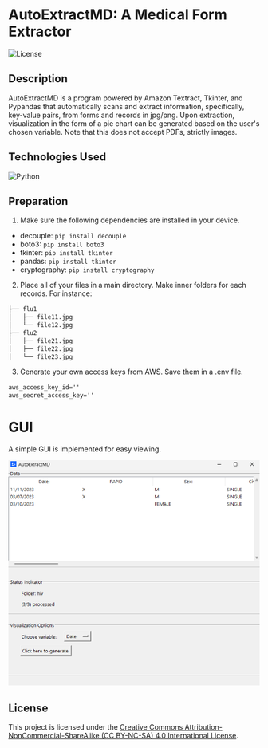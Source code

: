 # AutoExtractMD: A Medical Form Extractor

![License](https://i.creativecommons.org/l/by-nc-sa/4.0/88x31.png)

## Description
AutoExtractMD is a program powered by Amazon Textract, Tkinter, and Pypandas that automatically scans and extract information, specifically, key-value pairs, from forms and records in jpg/png. Upon extraction, visualization in the form of a pie chart can be generated based on the user's chosen variable. Note that this does not accept PDFs, strictly images.

## Technologies Used
![Python](https://img.shields.io/badge/Python-9bfe87?style=for-the-badge&logo=python&logoColor=darkgreen)

## Preparation
1. Make sure the following dependencies are installed in your device.
- decouple: `pip install decouple`
- boto3: `pip install boto3`
- tkinter: `pip install tkinter`
- pandas: `pip install tkinter`
- cryptography: `pip install cryptography`

2. Place all of your files in a main directory. Make inner folders for each records. For instance:
```
├── flu1
│   ├── file11.jpg
│   └── file12.jpg
├── flu2
│   ├── file21.jpg
│   ├── file22.jpg
│   └── file23.jpg
```
3. Generate your own access keys from AWS. Save them in a .env file.
```
aws_access_key_id=''
aws_secret_access_key=''
```
# GUI
A simple GUI is implemented for easy viewing.

![GUI V1](screenshots/v1.png)

## License
This project is licensed under the [Creative Commons Attribution-NonCommercial-ShareAlike (CC BY-NC-SA) 4.0 International License](https://creativecommons.org/licenses/by-nc-sa/4.0/).
